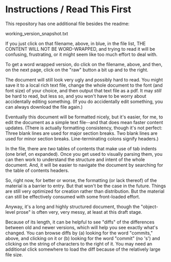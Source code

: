 # Instructions / Read This First

This repository has one additional file besides the readme:

working_version_snapshot.txt

If you just click on that filename, above, in blue, in the file list, THE CONTENT WILL NOT BE WORD-WRAPPED, and trying to read it will be confusing, frustrating, or it might seem like too much effort to deal with.

To get a word wrapped version, do click on the filename, above, and then, on the next page, click on the "raw" button a bit up and to the right.

The document will still look very ugly and possibly hard to read. You might save it to a local rich text file, change the whole document to the font (and font size) of your choice, and then output that text file as a pdf. It may *still* be hard to read, but less so, and you won't have to be worry about accidentally editing something. (If you do accidentally edit something, you can always download the file again.)

Eventually this document will be formatted nicely, but it's easier, for me, to edit the document as a simple text file--and that does mean faster content updates. (There is actually formatting consistency, though it's not perfect: Three blank lines are used for major section breaks. Two blank lines are used for minor section breaks. Line-terminating colons signify headers.)

In the file, there are *two* tables of contents that make use of tab indents (one brief, on expanded). Once you get used to visually parsing them, you can then work to understand the structure and intent of the whole document. And, it will be easier to navigate the document by searching for the table of contents headers.

So, right now, for better or worse, the formatting (or lack thereof) of the material is a barrier to entry. But that won't be the case in the future. Things are still very optimized for creation rather than distribution. But the material can still be effectively consumed with some front-loaded effort.

Anyway, it's a long and highly structured document, though the "object-level prose" is often very, very messy, at least at this draft stage.

Because of its length, it can be helpful to see "diffs" of the differences between old and newer versions, which will help you see exactly what's changed. You can browse diffs by (a) looking for the word "commits," above, and clicking on it or (b) looking for the word "commit" (no 's')  and clicking on the string of characters to the right of it. You may need an additional click somewhere to load the diff because of the relatively large file size.

